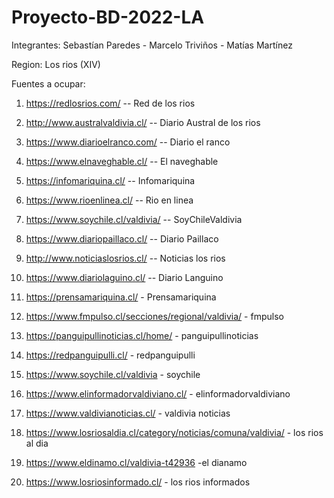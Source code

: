# Proyecto-BD-2022-LA

Integrantes: Sebastían Paredes - Marcelo Triviños - Matías Martínez

Region: Los rios (XIV)

Fuentes a ocupar:

1. https://redlosrios.com/ -- Red de los rios

2. http://www.australvaldivia.cl/ -- Diario Austral de los rios

3. https://www.diarioelranco.com/ -- Diario el ranco

4. https://www.elnaveghable.cl/ -- El naveghable

5. https://infomariquina.cl/ -- Infomariquina

6. https://www.rioenlinea.cl/ -- Rio en linea

7. https://www.soychile.cl/valdivia/ -- SoyChileValdivia

8. https://www.diariopaillaco.cl/ -- Diario Paillaco

9. http://www.noticiaslosrios.cl/ -- Noticias los rios

10. https://www.diariolaguino.cl/ -- Diario Languino

11. https://prensamariquina.cl/ - Prensamariquina 

12. https://www.fmpulso.cl/secciones/regional/valdivia/ - fmpulso 

13. https://panguipullinoticias.cl/home/ - panguipullinoticias

14. https://redpanguipulli.cl/ - redpanguipulli

15. https://www.soychile.cl/valdivia - soychile
 
16. https://www.elinformadorvaldiviano.cl/ - elinformadorvaldiviano

17. https://www.valdivianoticias.cl/ - valdivia noticias

18. https://www.losriosaldia.cl/category/noticias/comuna/valdivia/ - los rios al dia

19. https://www.eldinamo.cl/valdivia-t42936 -el dianamo

20. https://www.losriosinformado.cl/ - los rios informados
